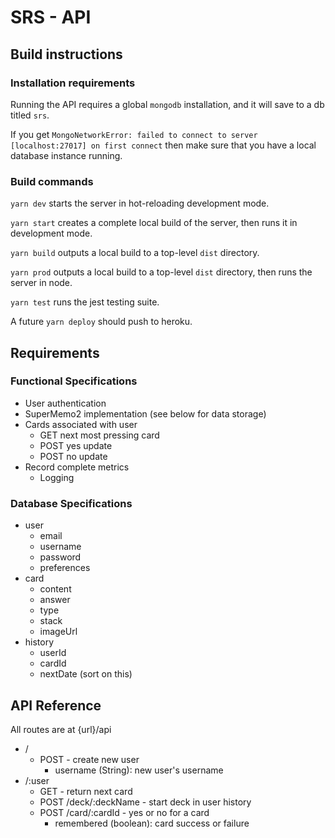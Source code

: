 # SRS - API
## Build instructions
### Installation requirements
Running the API requires a global `mongodb` installation, and it will save to a db titled `srs`. 

If you get `MongoNetworkError: failed to connect to server [localhost:27017] on first connect` then make sure that you have a local database instance running.

### Build commands
`yarn dev` starts the server in hot-reloading development mode. 

`yarn start` creates a complete local build of the server, then runs it in development mode. 

`yarn build` outputs a local build to a top-level `dist` directory.

`yarn prod` outputs a local build to a top-level `dist` directory, then runs the server in node.

`yarn test` runs the jest testing suite.

A future `yarn deploy` should push to heroku.

## Requirements
### Functional Specifications
* User authentication
* SuperMemo2 implementation (see below for data storage)
* Cards associated with user
    - GET next most pressing card
    - POST yes update
    - POST no update
* Record complete metrics 
    - Logging

### Database Specifications
* user
    - email
    - username
    - password
    - preferences
* card
    - content
    - answer
    - type
    - stack
    - imageUrl
* history
    - userId
    - cardId
    - nextDate (sort on this)

## API Reference
All routes are at {url}/api

* /
    - POST - create new user
        + username (String): new user's username
* /:user
    - GET - return next card 
    - POST /deck/:deckName - start deck in user history
    - POST /card/:cardId - yes or no for a card
        + remembered (boolean): card success or failure
